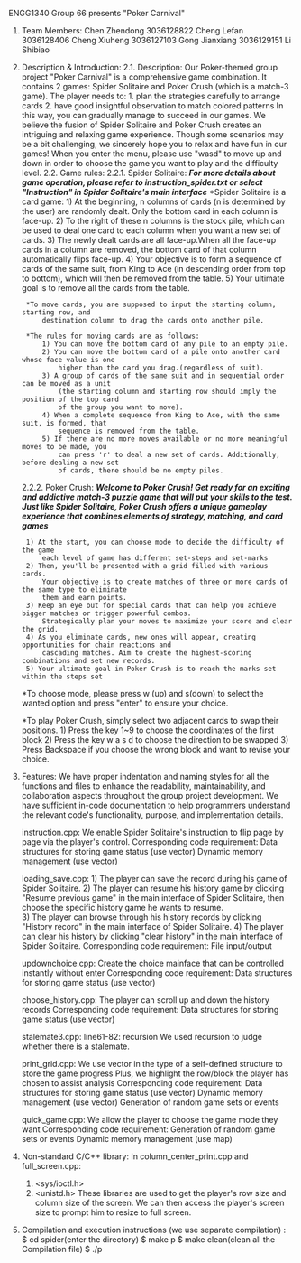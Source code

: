 ENGG1340 Group 66 presents
"Poker Carnival"

1. Team Members:
    Chen Zhendong  3036128822
    Cheng Lefan    3036128406
    Cheng Xiuheng  3036127103
    Gong Jianxiang 3036129151
    Li Shibiao


2. Description & Introduction:
2.1. Description:
    Our Poker-themed group project "Poker Carnival" is a comprehensive game combination.
    It contains 2 games: Spider Solitaire and Poker Crush (which is a match-3 game).
    The player needs to:
        1. plan the strategies carefully to arrange cards
        2. have good insightful observation to match colored patterns
    In this way, you can gradually manage to succeed in our games.
    We believe the fusion of Spider Solitaire and Poker Crush creates an intriguing and relaxing game experience.
    Though some scenarios may be a bit challenging, we sincerely hope you to relax and have fun in our games! 
    When you enter the menu, please use "wasd" to move up and down in order to choose the game you want to play and the difficulty level. 
2.2. Game rules:
    2.2.1. Spider Solitaire:
        ***For more details about game operation, please refer to instruction_spider.txt 
        or select "Instruction" in Spider Solitaire's main interface***
        *Spider Solitaire is a card game:
            1) At the beginning, n columns of cards (n is determined by the user) are randomly dealt.
                Only the bottom card in each column is face-up.
            2) To the right of these n columns is the stock pile, which can be used to deal one card 
                to each column when you want a new set of cards. 
            3) The newly dealt cards are all face-up.When all the face-up cards in a column are 
                removed, the bottom card of that column automatically flips face-up. 
            4) Your objective is to form a sequence of cards of the same suit, from King to Ace (in 
                descending order from top to bottom), which will then be removed from the table. 
            5) Your ultimate goal is to remove all the cards from the table.

        *To move cards, you are supposed to input the starting column, starting row, and 
            destination column to drag the cards onto another pile. 

        *The rules for moving cards are as follows:
            1) You can move the bottom card of any pile to an empty pile.
            2) You can move the bottom card of a pile onto another card whose face value is one 
                higher than the card you drag.(regardless of suit).
            3) A group of cards of the same suit and in sequential order can be moved as a unit 
                (the starting column and starting row should imply the position of the top card 
                of the group you want to move).
            4) When a complete sequence from King to Ace, with the same suit, is formed, that 
                sequence is removed from the table.
            5) If there are no more moves available or no more meaningful moves to be made, you 
                can press 'r' to deal a new set of cards. Additionally, before dealing a new set 
                of cards, there should be no empty piles.

    2.2.2. Poker Crush:
        ***Welcome to Poker Crush! Get ready for an exciting and addictive match-3 puzzle game that
        will put your skills to the test. Just like Spider Solitaire, Poker Crush offers a unique 
        gameplay experience that combines elements of strategy, matching, and card games***

        1) At the start, you can choose mode to decide the difficulty of the game
            each level of game has different set-steps and set-marks
        2) Then, you'll be presented with a grid filled with various cards. 
            Your objective is to create matches of three or more cards of the same type to eliminate 
            them and earn points.
        3) Keep an eye out for special cards that can help you achieve bigger matches or trigger powerful combos. 
            Strategically plan your moves to maximize your score and clear the grid.
        4) As you eliminate cards, new ones will appear, creating opportunities for chain reactions and 
            cascading matches. Aim to create the highest-scoring combinations and set new records.
        5) Your ultimate goal in Poker Crush is to reach the marks set within the steps set

      *To choose mode, please press w (up) and s(down) to select the wanted option and 
      press "enter" to ensure your choice.

      *To play Poker Crush, simply select two adjacent cards to swap their positions. 
        1) Press the key 1~9 to choose the coordinates of the first block
        2) Press the key w a s d to choose the direction to be swapped
        3) Press Backspace if you choose the wrong block and want to revise your choice.

4. Features:
    We have proper indentation and naming styles for all the functions and files to enhance the readability, maintainability, 
        and collaboration aspects throughout the group project development.
    We have sufficient in-code documentation to help programmers understand the relevant code's functionality, purpose, 
        and implementation details.
    
    instruction.cpp: 
        We enable Spider Solitaire's instruction to flip page by page via the player's control.
        Corresponding code requirement:
            Data structures for storing game status (use vector)
            Dynamic memory management (use vector)
    
    loading_save.cpp:
        1) The player can save the record during his game of Spider Solitaire.
        2) The player can resume his history game by clicking "Resume previous game" in the main interface of Spider Solitaire, 
            then choose the specific history game he wants to resume.    
        3) The player can browse through his history records by clicking "History record" in the main interface of Spider Solitaire.
        4) The player can clear his history by clicking "clear history" in the main interface of Spider Solitaire.
        Corresponding code requirement:
            File input/output
    
    updownchoice.cpp: 
        Create the choice mainface that can be controlled instantly without enter
        Corresponding code requirement:
            Data structures for storing game status (use vector)
    
    choose_history.cpp: 
        The player can scroll up and down the history records
        Corresponding code requirement:
            Data structures for storing game status (use vector)
    
    stalemate3.cpp: 
        line61-82: recursion
        We used recursion to judge whether there is a stalemate.
    
    print_grid.cpp:
        We use vector in the type of a self-defined structure to store the game progress
        Plus, we highlight the row/block the player has chosen to assist analysis
        Corresponding code requirement:
            Data structures for storing game status (use vector)
            Dynamic memory management (use vector)
            Generation of random game sets or events
    
    quick_game.cpp:
        We allow the player to choose the game mode they want
        Corresponding code requirement:
            Generation of random game sets or events
            Dynamic memory management (use map)
    


5. Non-standard C/C++ library:
In column_center_print.cpp and full_screen.cpp:
    1. <sys/ioctl.h>
    2. <unistd.h>
These libraries are used to get the player's row size and column size of the screen.
We can then access the player's screen size to prompt him to resize to full screen.


6. Compilation and execution instructions (we use separate compilation) :
    $ cd spider(enter the directory)
    $ make p
    $ make clean(clean all the Compilation file)
    $ ./p
